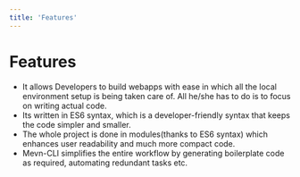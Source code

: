```yaml
---
title: 'Features'
---
```


# Features

- It allows Developers to build webapps with ease in which all the local environment setup is being taken care of. All he/she has to do is to focus on writing actual code. 
- Its written in ES6 syntax, which is a developer-friendly syntax that keeps the code simpler and smaller.
- The whole project is done in modules(thanks to ES6 syntax) which enhances user readability and much more compact code.  
- Mevn-CLI simplifies the entire workflow by generating boilerplate code as required, automating redundant tasks etc.